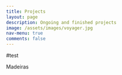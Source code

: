```yaml
---
title: Projects
layout: page
description: Ongoing and finished projects
image: /assets/images/voyager.jpg
nav-menu: true
comments: false
---
```


#test

Madeiras